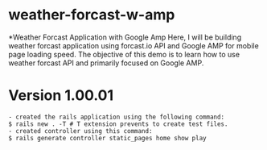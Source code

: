 # weather-forcast-w-amp
*Weather Forcast Application with Google Amp
Here, I will be building weather forcast application using forcast.io API and Google AMP for mobile page loading speed. The objective of this demo is to learn how to use weather forcast API and primarily focused on Google AMP.

# Version 1.00.01
```
- created the rails application using the following command:
$ rails new . -T # T extension prevents to create test files.
- created controller using this command:
$ rails generate controller static_pages home show play
```
